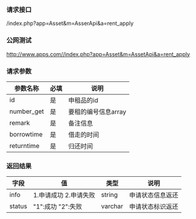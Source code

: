 ### **请求接口**
/index.php?app=Asset&m=AsserApi&a=rent_apply



### **公网测试**
http://www.apps.com//index.php?app=Asset&m=AssetApi&a=rent_apply

### **请求参数**

| 参数名称  |必填|     说明      |
|------|-----|------|
| id      | 是 |   申租品的id  |
| number_get| 是 |   要租的编号信息array  |
| remark| 是 |   备注信息   |
| borrowtime| 是 |  借走的时间   |
| returntime| 是 |   归还时间   |


### **返回结果**
|字段        |值          |类型    |说明        |
| ---------  |--------    |-------- |--------  |
|info|1.申请成功 2.申请失败    |string    |申请状态信息返还   |
|status| "1":成功 "2":失败    |varchar  |申请状态标识返还      |